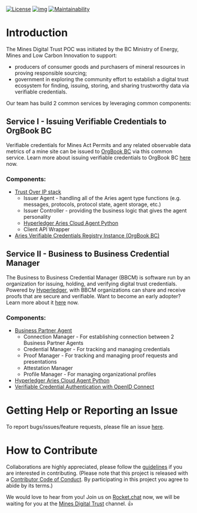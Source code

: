 [![License](https://img.shields.io/badge/License-Apache%202.0-blue.svg)](LICENSE)
[![img](https://img.shields.io/badge/Lifecycle-Experimental-339999)](https://github.com/bcgov/repomountie/blob/master/doc/lifecycle-badges.md)
[![Maintainability](https://api.codeclimate.com/v1/badges/1f62bd5e189348d05432/maintainability)](https://codeclimate.com/github/bcgov/mines-digital-trust/maintainability)

# Introduction

The Mines Digital Trust POC was initiated by the BC Ministry of Energy, Mines and Low Carbon Innovation to support:

- producers of consumer goods and purchasers of mineral resources in proving responsible sourcing;
- government in exploring the community effort to establish a digital trust ecosystem for finding, issuing, storing, and sharing trustworthy data via verifiable credentials.

Our team has build 2 common services by leveraging common components:

## Service I - Issuing Verifiable Credentials to OrgBook BC

Verifiable credentials for Mines Act Permits and any related observable data metrics of a mine site can be issued to [OrgBook BC](https://www.orgbook.gov.bc.ca/en/home) via this common service. Learn more about issuing verifiable credentials to OrgBook BC [here](./ISSUER_AGENT.md) now.

### Components:

- [Trust Over IP stack](https://github.com/hyperledger/aries-rfcs/tree/master/concepts/0289-toip-stack)
  - Issuer Agent - handling all of the Aries agent type functions (e.g. messages, protocols, protocol state, agent storage, etc.)
  - Issuer Controller - providing the business logic that gives the agent personality
  - [Hyperledger Aries Cloud Agent Python](https://github.com/hyperledger/aries-cloudagent-python)
  - Client API Wrapper
- [Aries Verifiable Credentials Registry Instance (OrgBook BC)]( https://github.com/bcgov/aries-vcr)

## Service II - Business to Business Credential Manager

The Business to Business Credential Manager (BBCM) is software run by an organization for issuing, holding, and verifying digital trust credentials. Powered by [Hyperledger](https://www.hyperledger.org/), with BBCM organizations can share and receive proofs that are secure and verifiable. Want to become an early adopter? Learn more about it [here](./BBCM.md) now.

### Components:

- [Business Partner Agent](https://github.com/hyperledger-labs/business-partner-agent)
  - Connection Manager - For establishing connection between 2 Business Partner Agents
  - Credential Manager - For tracking and managing credentials
  - Proof Manager - For tracking and managing proof requests and presentations
  - Attestation Manager
  - Profile Manager - For managing organizational profiles
- [Hyperledger Aries Cloud Agent Python](https://github.com/hyperledger/aries-cloudagent-python)
- [Verifiable Credential Authentication with OpenID Connect](https://github.com/bcgov/vc-authn-oidc(edited))

# Getting Help or Reporting an Issue

To report bugs/issues/feature requests, please file an issue [here](https://github.com/bcgov/mines-digital-trust/issues).

# How to Contribute

Collaborations are highly appreciated, please follow the [guidelines](./CONTRIBUTING.md) if you are interested in contributing. (Please note that this project is released with a [Contributor Code of Conduct](./CODE_OF_CONDUCT.md). By participating in this project you agree to abide by its terms.)

We would love to hear from you! Join us on [Rocket.chat](https://developer.gov.bc.ca/Steps-to-join-Rocket.Chat) now, we will be waiting for you at the [Mines Digital Trust](https://go.rocket.chat/invite?host=chat.developer.gov.bc.ca&path=invite%2FcS7ArW) channel. 👍
